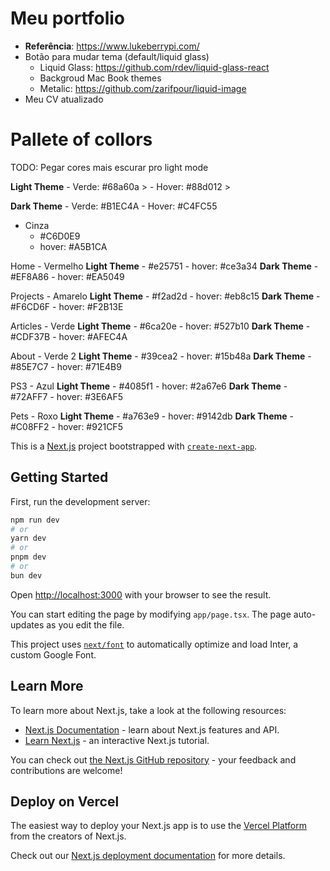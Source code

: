 # Meu portfolio

- **Referência**: https://www.lukeberrypi.com/
- Botão para mudar tema (default/liquid glass)
    - Liquid Glass: https://github.com/rdev/liquid-glass-react
    - Backgroud Mac Book themes
    - Metalic: https://github.com/zarifpour/liquid-image
- Meu CV atualizado

# Pallete of collors

TODO: Pegar cores mais escurar pro light mode

**Light Theme**
    - Verde: #68a60a > 
    - Hover: #88d012 > 

**Dark Theme**
    - Verde: #B1EC4A
    - Hover: #C4FC55

- Cinza
    - #C6D0E9
    - hover: #A5B1CA

Home
    - Vermelho
        **Light Theme**
            - #e25751
            - hover: #ce3a34
        **Dark Theme**
            - #EF8A86
            - hover: #EA5049

Projects
    - Amarelo
        **Light Theme**
            - #f2ad2d
            - hover: #eb8c15
        **Dark Theme**
            - #F6CD6F
            - hover: #F2B13E

Articles
    - Verde
        **Light Theme**
            - #6ca20e
            - hover: #527b10
        **Dark Theme**
            - #CDF37B
            - hover: #AFEC4A

About
    - Verde 2
        **Light Theme**
            - #39cea2
            - hover: #15b48a
        **Dark Theme**
            - #85E7C7
            - hover: #71E4B9

PS3
    - Azul
        **Light Theme**
        - #4085f1
        - hover: #2a67e6
        **Dark Theme**
        - #72AFF7
        - hover: #3E6AF5

Pets
    - Roxo
        **Light Theme**
        - #a763e9
        - hover: #9142db
        **Dark Theme**
        - #C08FF2
        - hover: #921CF5

This is a [Next.js](https://nextjs.org/) project bootstrapped with [`create-next-app`](https://github.com/vercel/next.js/tree/canary/packages/create-next-app).

## Getting Started

First, run the development server:

```bash
npm run dev
# or
yarn dev
# or
pnpm dev
# or
bun dev
```

Open [http://localhost:3000](http://localhost:3000) with your browser to see the result.

You can start editing the page by modifying `app/page.tsx`. The page auto-updates as you edit the file.

This project uses [`next/font`](https://nextjs.org/docs/basic-features/font-optimization) to automatically optimize and load Inter, a custom Google Font.

## Learn More

To learn more about Next.js, take a look at the following resources:

- [Next.js Documentation](https://nextjs.org/docs) - learn about Next.js features and API.
- [Learn Next.js](https://nextjs.org/learn) - an interactive Next.js tutorial.

You can check out [the Next.js GitHub repository](https://github.com/vercel/next.js/) - your feedback and contributions are welcome!

## Deploy on Vercel

The easiest way to deploy your Next.js app is to use the [Vercel Platform](https://vercel.com/new?utm_medium=default-template&filter=next.js&utm_source=create-next-app&utm_campaign=create-next-app-readme) from the creators of Next.js.

Check out our [Next.js deployment documentation](https://nextjs.org/docs/deployment) for more details.
